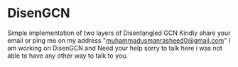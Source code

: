 # DisenGCN
Simple implementation of two layers of Disentangled GCN
Kindly share your email or ping me on my address "muhammadusmanrasheed0@gmail.com" I am working on DisenGCN and Need your help sorry to talk here i was not able to have any other way to talk to you. 
